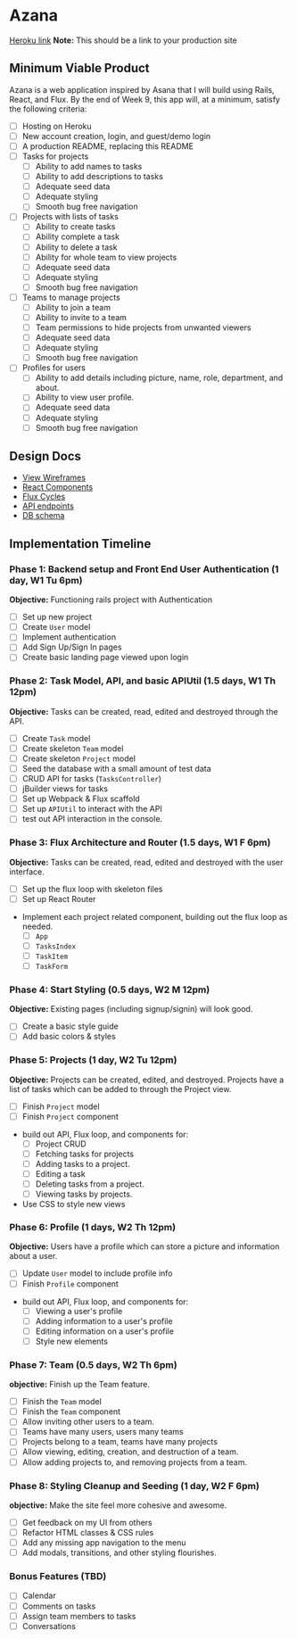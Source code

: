 # Azana

[Heroku link][heroku] **Note:** This should be a link to your production site

[heroku]: https://azana-capstone.herokuapp.com/#/login?_k=hp8x50

## Minimum Viable Product

Azana is a web application inspired by Asana that I will build using Rails, React, and Flux. By the end of Week 9, this app will, at a minimum, satisfy the following criteria:

- [ ] Hosting on Heroku
- [ ] New account creation, login, and guest/demo login
- [ ] A production README, replacing this README
- [ ] Tasks for projects
  - [ ] Ability to add names to tasks
  - [ ] Ability to add descriptions to tasks
  - [ ] Adequate seed data
  - [ ] Adequate styling
  - [ ] Smooth bug free navigation
- [ ] Projects with lists of tasks
  - [ ] Ability to create tasks
  - [ ] Ability complete a task
  - [ ] Ability to delete a task
  - [ ] Ability for whole team to view projects
  - [ ] Adequate seed data
  - [ ] Adequate styling
  - [ ] Smooth bug free navigation
- [ ] Teams to manage projects
  - [ ] Ability to join a team
  - [ ] Ability to invite to a team
  - [ ] Team permissions to hide projects from unwanted viewers
  - [ ] Adequate seed data
  - [ ] Adequate styling
  - [ ] Smooth bug free navigation
- [ ] Profiles for users
  - [ ] Ability to add details including picture, name, role, department, and about.
  - [ ] Ability to view user profile.
  - [ ] Adequate seed data
  - [ ] Adequate styling
  - [ ] Smooth bug free navigation

## Design Docs
* [View Wireframes][views]
* [React Components][components]
* [Flux Cycles][flux-cycles]
* [API endpoints][api-endpoints]
* [DB schema][schema]

[views]: docs/views.md
[components]: docs/components.md
[flux-cycles]: docs/flux-cycles.md
[api-endpoints]: docs/api-endpoints.md
[schema]: docs/schema.md

## Implementation Timeline

### Phase 1: Backend setup and Front End User Authentication (1 day, W1 Tu 6pm)

**Objective:** Functioning rails project with Authentication

- [ ] Set up new project
- [ ] Create `User` model
- [ ] Implement authentication
- [ ] Add Sign Up/Sign In pages
- [ ] Create basic landing page viewed upon login

### Phase 2: Task Model, API, and basic APIUtil (1.5 days, W1 Th 12pm)

**Objective:** Tasks can be created, read, edited and destroyed through
the API.

- [ ] Create `Task` model
- [ ] Create skeleton `Team` model
- [ ] Create skeleton `Project` model
- [ ] Seed the database with a small amount of test data
- [ ] CRUD API for tasks (`TasksController`)
- [ ] jBuilder views for tasks
- [ ] Set up Webpack & Flux scaffold
- [ ] Set up `APIUtil` to interact with the API
- [ ] test out API interaction in the console.

### Phase 3: Flux Architecture and Router (1.5 days, W1 F 6pm)

**Objective:** Tasks can be created, read, edited and destroyed with the
user interface.

- [ ] Set up the flux loop with skeleton files
- [ ] Set up React Router
- Implement each project related component, building out the flux loop as needed.
  - [ ] `App`
  - [ ] `TasksIndex`
  - [ ] `TaskItem`
  - [ ] `TaskForm`

### Phase 4: Start Styling (0.5 days, W2 M 12pm)

**Objective:** Existing pages (including signup/signin) will look good.

- [ ] Create a basic style guide
- [ ] Add basic colors & styles

### Phase 5: Projects (1 day, W2 Tu 12pm)

**Objective:** Projects can be created, edited, and destroyed. Projects have a list of tasks which can be added to through the Project view.

- [ ] Finish `Project` model
- [ ] Finish `Project` component
- build out API, Flux loop, and components for:
  - [ ] Project CRUD
  - [ ] Fetching tasks for projects
  - [ ] Adding tasks to a project.
  - [ ] Editing a task
  - [ ] Deleting tasks from a project.
  - [ ] Viewing tasks by projects.
- Use CSS to style new views

### Phase 6: Profile (1 days, W2 Th 12pm)

**Objective:** Users have a profile which can store a picture and information about a user.

- [ ] Update `User` model to include profile info
- [ ] Finish `Profile` component
- build out API, Flux loop, and components for:
  - [ ] Viewing a user's profile
  - [ ] Adding information to a user's profile
  - [ ] Editing information on a user's profile
  - [ ] Style new elements

### Phase 7: Team (0.5 days, W2 Th 6pm)

**objective:** Finish up the Team feature.

- [ ] Finish the `Team` model
- [ ] Finish the `Team` component
- [ ] Allow inviting other users to a team.
- [ ] Teams have many users, users many teams
- [ ] Projects belong to a team, teams have many projects
- [ ] Allow viewing, editing, creation, and destruction of a team.
- [ ] Allow adding projects to, and removing projects from a team.

### Phase 8: Styling Cleanup and Seeding (1 day, W2 F 6pm)

**objective:** Make the site feel more cohesive and awesome.

- [ ] Get feedback on my UI from others
- [ ] Refactor HTML classes & CSS rules
- [ ] Add any missing app navigation to the menu
- [ ] Add modals, transitions, and other styling flourishes.

### Bonus Features (TBD)
- [ ] Calendar
- [ ] Comments on tasks
- [ ] Assign team members to tasks
- [ ] Conversations

[phase-one]: docs/phases/phase1.md
[phase-two]: docs/phases/phase2.md
[phase-three]: docs/phases/phase3.md
[phase-four]: docs/phases/phase4.md
[phase-five]: docs/phases/phase5.md
[phase-six]: docs/phases/phase6.md
[phase-seven]: docs/phases/phase7.md
[phase-eight]: docs/phases/phase8.md
